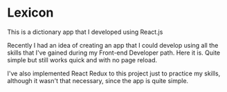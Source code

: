 # Lexicon

This is a dictionary app that I developed using React.js

Recently I had an idea of creating an app that I could develop using all the skills that I've gained during my Front-end Developer path.
Here it is. Quite simple but still works quick and with no page reload.

I've also implemented React Redux to this project just to practice my skills, although it wasn't that necessary, 
since the app is quite simple.
